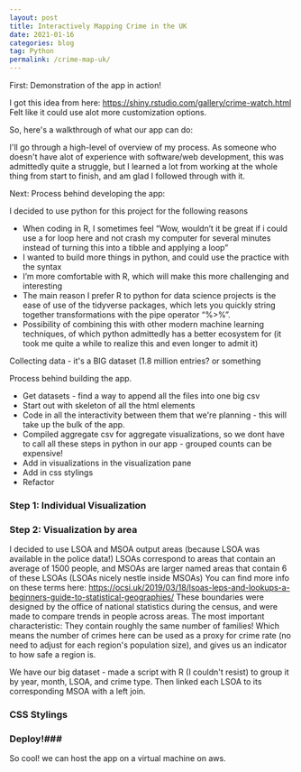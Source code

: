 ```yaml
---
layout: post
title: Interactively Mapping Crime in the UK
date: 2021-01-16
categories: blog
tag: Python
permalink: /crime-map-uk/
---
```


First: Demonstration of the app in action!

I got this idea from here: https://shiny.rstudio.com/gallery/crime-watch.html
Felt like it could use alot more customization options.

So, here's a walkthrough of what our app can do:


I'll go through a high-level of overview of my process. As someone who doesn't have alot of experience with software/web development, this was admittedly quite a struggle, but I learned a lot from working at the whole thing from start to finish, and am glad I followed through with it.

Next:
Process behind developing the app:

I decided to use python for this project for the following reasons
* When coding in R, I sometimes feel “Wow, wouldn’t it be great if i could use a for loop here and not crash my computer for several minutes instead of turning this into a tibble and applying a loop”
* I wanted to build more things in python, and could use the practice with the syntax
* I’m more comfortable with R, which will make this more challenging and interesting
* The main reason I prefer R to python for data science projects is the ease of use of the tidyverse packages, which lets you quickly string together transformations with the pipe operator “%>%”.
* Possibility of combining this with other modern machine learning techniques, of which python admittedly has a better ecosystem for (it took me quite a while to realize this and even longer to admit it)

Collecting data - it's a BIG dataset (1.8 million entries? or something

Process behind building the app.
* Get datasets - find a way to append all the files into one big csv
* Start out with skeleton of all the html elements
* Code in all the interactivity between them that we're planning - this will take up the bulk of the app.
* Compiled aggregate csv for aggregate visualizations, so we dont have to call all these steps in python in our app - grouped counts can be expensive!
* Add in visualizations in the visualization pane
* Add in css stylings
* Refactor

### Step 1: Individual Visualization ###


### Step 2: Visualization by area ###
I decided to use LSOA and MSOA output areas (because LSOA was available in the police data!)
LSOAs correspond to areas that contain an average of 1500 people, and MSOAs are larger named areas that contain 6 of these LSOAs (LSOAs nicely nestle inside MSOAs)
You can find more info on these terms here: https://ocsi.uk/2019/03/18/lsoas-leps-and-lookups-a-beginners-guide-to-statistical-geographies/
These boundaries were designed by the office of national statistics during the census, and were made to compare trends in people across areas. The most important characteristic: They contain roughly the same number of families! Which means the number of crimes here can be used as a proxy for crime rate (no need to adjust for each region's population size), and gives us an indicator to how safe a region is.

We have our big dataset - made a script with R (I couldn't resist) to group it by year, month, LSOA, and crime type. Then linked each LSOA to its corresponding MSOA with a left join.

### CSS Stylings ###

### Deploy!###
So cool! we can host the app on a virtual machine on aws.
